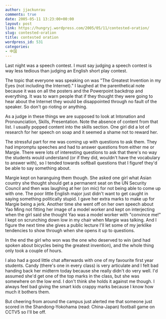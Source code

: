```yaml
---
author: jjackunrau
comments: true
date: 2005-05-11 13:23:00+00:00
layout: post
link: https://hungryj.wordpress.com/2005/05/11/contested-oration/
slug: contested-oration
title: contested oration
wordpress_id: 531
categories:
- 中国
---
```


Last night was a speech contest.  I must say judging a speech contest is way less tedious than judging an English short play contest.  
  
The topic that everyone was speaking on was "The Greatest Invention in my Eyes (not including the Internet)."  I laughed at the parenthetical note because it was on all the posters and the Powerpoint backdrop and everything.  It was to warn people that if they thought they were going to hear about the Internet they would be disappointed through no fault of the speaker.  So don't go rioting or anything.  
  
As a judge in these things we are supposed to look at Intonation and Pronounciation, Skills, Presentation.  Note the absence of content from that list.  I usually popped content into the skills section.  One girl did a lot of research for her speech on soap and it seemed a shame not to reward her.  
  
The stressful part for me was coming up with questions to ask them.  They had impromptu speeches and had to answer questions from either me or Margie.  There were lots of interesting questions to ask that there's no way the students would understand (or if they did, wouldn't have the vocabulary to answer with), so I tended towards softball questions that I figuref they'd be able to say something about.  
  
Margie kept on haranguing them though.  She asked one girl what Asian country she thought should get a permanent seat on the UN Security Council and then was laughing at her (on mic) for not being able to come up with one.  The poor little English major just didn't want to get caught in saying something politically stupid.  I gave her extra marks to make up for Margie being a jerk.  Another time she went off on her own speech about Yao Ming not fitting her image of a model worker and kept on interjecting when the girl said she thought Yao was a model worker with "convince me!"  I kept on scrunching down low in my chair when Margie was talking.  And I figure the next time she gives a public lecture I'll let some of my jerklike tendencies to show through when she opens it up to questions.  
  
In the end the girl who won was the one who deserved to win (and had spoken about bicycles being the greatest invention), and the whole thing only took a couple of hours.  
  
I also had a good little chat afterwards with one of my favourite first year students.  Candy (there's one in every class) is very articulate and I felt bad handing back her midterm today because she really didn't do very well.  I'd assumed she'd get one of the top marks in the class, but she was somewhere on the low end.  I don't think she holds it against me though.  I always feel bad giving the smart kids crappy marks because I know how much it bothers them.  
  
But cheering from around the campus just alerted me that someone just scored in the Shandong-Yokohama (read: China-Japan) football game on CCTV5 so I'll be off.
